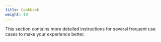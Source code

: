 ```yaml
---
title: Cookbook
weight: 10
---
```




This section contains more detailed instructions for several frequent use cases to make your experience better.

<!--more-->